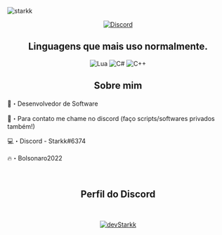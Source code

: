 ![starkk](https://cdn.discordapp.com/attachments/983113886733578250/983132371673051217/devStarkk.png)


</p>
<p align="center">
    <a href="https://discord.com/users/917826867795488818">
   <img alt="Discord" src="https://img.shields.io/badge/Discord-devStarkk%236374-7289DA?style=for-the-badge&logo=discord&logoColor=7289DA&logoWidth=10&labelColor=000'"></a> 

 <h2 align="center">Linguagens que mais uso normalmente.</h2>
<p align="center">
  <img alt="Lua" src="https://img.shields.io/badge/Lua-2C2D72?style=for-the-badge&logo=lua&logoColor=white"></a> 
  <img alt="C#" src="https://img.shields.io/badge/C%23-239120?style=for-the-badge&logo=c-sharp&logoColor=white"></a> 
  <img alt="C++" src="https://img.shields.io/badge/C%2B%2B-00599C?style=for-the-badge&logo=c%2B%2B&logoColor=white"></a>    
</p>


<h2 align="center">Sobre mim</h2>

🚀・Desenvolvedor de Software

📩・Para contato me chame no discord (faço scripts/softwares privados também!)

💻・Discord - Starkk#6374

🔥・Bolsonaro2022

</pre><br>

<h2 align="center">Perfil do Discord</h2><br>
  <p align="center">
    <a href="https://discord.com/users/917826867795488818">
        <img title="Servidor do Discord" alt="devStarkk" src="https://discord.c99.nl/widget/theme-1/917826867795488818.png"/>
    </a>
</p>
